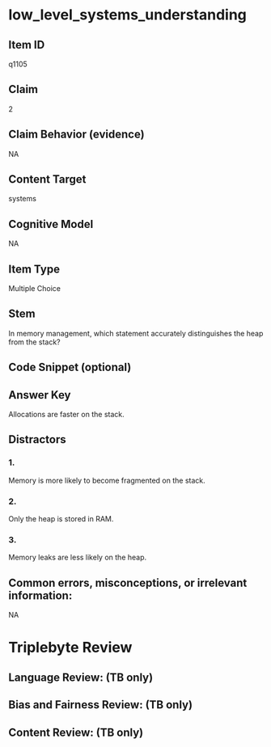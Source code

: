 # low_level_systems_understanding

## Item ID
q1105

## Claim
2

## Claim Behavior (evidence)
NA

## Content Target
systems

## Cognitive Model
NA

## Item Type
Multiple Choice

## Stem
In memory management, which statement accurately distinguishes the heap from the stack?

## Code Snippet (optional)


## Answer Key
Allocations are faster on the stack.

## Distractors

### 1.
Memory is more likely to become fragmented on the stack.

### 2.
Only the heap is stored in RAM.

### 3.
Memory leaks are less likely on the heap.

## Common errors, misconceptions, or irrelevant information:
NA

# Triplebyte Review


## Language Review: (TB only)


## Bias and Fairness Review: (TB only)


## Content Review: (TB only)

